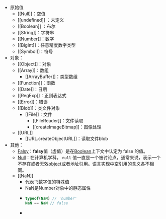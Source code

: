 - 原始值
	- [[Null]]：空值
	- [[undefined]] ：未定义
	- [[Boolean]] ：布尔
	- [[String]]：字符串
	- [[Number]]：数字
	- [[BigInt]]：任意精度数字类型
	- [[Symbol]]：符号
- 对象：
	- [[Object]]：对象
	- [[Array]]：数组
		- [[ArrayBuffer]]：类型数组
	- [[Function]]：函数
	- [[Date]]：日期
	- [[RegExp]]：正则表达式
	- [[Error]]：错误
	- [[Blob]]：类文件对象
		- [[File]]：文件
			- [[FileReader]]：文件读取
			- [[createImageBitmap]]：图像处理
	- [[URL]]
		- [[URL.createObjectURL]]：读取文件blob
- 其他：
	- [Falsy](https://developer.mozilla.org/zh-CN/docs/Glossary/Falsy)：**falsy**值（虚值）是在[Boolean](https://developer.mozilla.org/zh-CN/docs/Glossary/Boolean)上下文中认定为 false 的值。
	- [Null](https://developer.mozilla.org/zh-CN/docs/Glossary/Null)：在计算机学科， `null` 值一直是一个被讨论点，通常来说，表示一个不存在或者无效[object](https://developer.mozilla.org/zh-CN/docs/Glossary/Object)或者地址引用。语言实现中空引用的含义各不相同。
	- [[NaN]]
		- 代表飞数字值的特殊值
		- NaN是Number对象中的静态属性
		- ```js
		  typeof(NaN) // 'number'
		  NaN == NaN // false
		  ```
		-